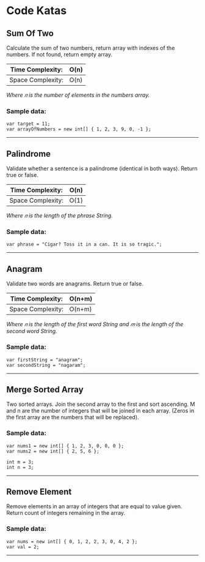 # Code Katas

## Sum Of Two
Calculate the sum of two numbers, return array with indexes of the numbers. If not found, return empty array.

|Time Complexity:| O(n)|
|-|-|
|Space Complexity: |O(n)|

*Where 𝑛 is the number of elements in the numbers array.*

### Sample data:
```
var target = 11;
var arrayOfNumbers = new int[] { 1, 2, 3, 9, 0, -1 };
```

-----

## Palindrome
Validate whether a sentence is a palindrome (identical in both ways). Return true or false.

|Time Complexity:| O(n) |
|-|-|
|Space Complexity: |O(1)|

*Where 𝑛 is the length of the phrase String.*

### Sample data:
```
var phrase = "Cigar? Toss it in a can. It is so tragic.";
```

-----

## Anagram
Validate two words are anagrams. Return true or false.

|Time Complexity:| O(n+m)|
|-|-|
|Space Complexity: |O(n+m)|

*Where 𝑛 is the length of the first word String and 𝑚 is the length of the second word String.*

### Sample data:
```
var firstString = "anagram";
var secondString = "nagaram";
```

-----

## Merge Sorted Array
Two sorted arrays. Join the second array to the first and sort ascending. M and n are the number of integers that will be joined in each array. (Zeros in the first array are the numbers that will be replaced).

### Sample data:
```
var nums1 = new int[] { 1, 2, 3, 0, 0, 0 };
var nums2 = new int[] { 2, 5, 6 };

int m = 3;
int n = 3;
```

-----

## Remove Element
Remove elements in an array of integers that are equal to value given. Return count of integers remaining in the array.

### Sample data:
```
var nums = new int[] { 0, 1, 2, 2, 3, 0, 4, 2 };
var val = 2;
```

-----
